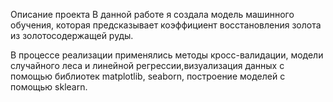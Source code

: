 Описание проекта
В данной работе я создала модель машинного обучения, которая предсказывает коэффициент восстановления золота из золотосодержащей руды.

В процессе реализации применялись методы кросс-валидации, модели случайного леса и линейной регрессии,визуализация данных с помощью библиотек matplotlib, seaborn, построение моделей с помощью sklearn.